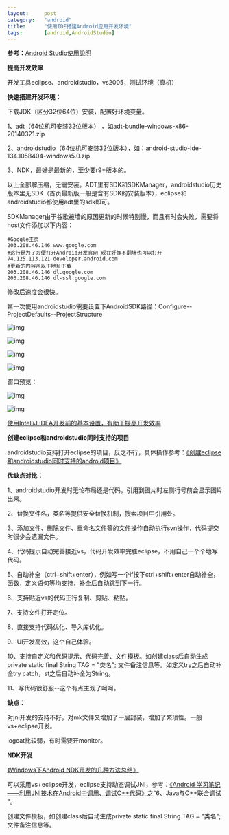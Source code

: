 ```yaml
---
layout:		post
category:	"android"
title:		"使用IDE搭建Android应用开发环境"
tags:		[android,AndroidStudio]
---
```




**参考：**[Android Studio使用說明](http://rritw.com/a/JAVAbiancheng/ANT/20130619/373257.html) 

**提高开发效率**

开发工具eclipse、androidstudio，vs2005，测试环境（真机）

**快速搭建开发环境：**

下载JDK（区分32位64位）安装，配置好环境变量。

1、adt（64位机可安装32位版本） ，如adt-bundle-windows-x86-20140321.zip

2、androidstudio（64位机可安装32位版本），如：android-studio-ide-134.1058404-windows5.0.zip

3、NDK，最好是最新的，至少要r9+版本的。

以上全部解压缩，无需安装。ADT里有SDK和SDKManager，androidstudio历史版本里无SDK（首页最新版一般是含有SDK的安装版本），eclipse和androidstudio都使用adt里的sdk即可。

SDKManager由于谷歌被墙的原因更新的时候特别慢，而且有时会失败，需要将host文件添加以下内容：

```
#Google主页
203.208.46.146 www.google.com
#这行是为了方便打开Android开发官网 现在好像不翻墙也可以打开
74.125.113.121 developer.android.com
#更新的内容从以下地址下载
203.208.46.146 dl.google.com
203.208.46.146 dl-ssl.google.com
```

修改后速度会很快。

第一次使用androidstudio需要设置下AndroidSDK路径：Configure--ProjectDefaults--ProjectStructure

![img](..\..\images\95f487df452e4a55b2a64edfad4dc641\untitle.png)

![img](..\..\images\5e3c74ed094a4f9d984daa54e9e8956b\untitle.png)

![img](..\..\images\552b638afba3459396e409183712ed96\untitle.png)

![img](..\..\images\b03c8edeb48b4648b16c34c0c7b6cda4\untitle.png)

窗口预览：

![img](..\..\images\ab838107122249ca8262e050207c3eb6\untitle.png)

![img](..\..\images\cea7bb588b6f4a85b749b89ec50225a5\untitle.png)

[使用IntelliJ IDEA开发前的基本设置，有助于提高开发效率](./using-idea-develop-android-app.html)

**创建eclipse和androidstudio同时支持的项目**

androidstudio支持打开eclipse的项目，反之不行，具体操作参考：[《创建eclipse和androidstudio同时支持的android项目》](https://app.yinxiang.com/shard/s3/nl/407431/8872bcdc-167b-4352-befd-b7968485193f)

**优缺点对比：**

1、androidstudio开发时无论布局还是代码，引用到图片时左侧行号前会显示图片出来。

2、替换文件名，类名等提供安全替换机制，搜索项目中引用处。

3、添加文件、删除文件、重命名文件等的文件操作自动执行svn操作，代码提交时很少会遗漏文件。

4、代码提示自动完善接近vs，代码开发效率完胜eclipse，不用自己一个个地写代码。

5、自动补全（ctrl+shift+enter），例如写一个if按下ctrl+shift+enter自动补全，函数，定义语句等均支持，补全后自动跳到下一行。

6、支持贴近vs的代码正行复制、剪贴、粘贴。

7、支持文件打开定位。

8、直接支持代码优化、导入库优化。

9、UI开发高效，这个自己体验。

10、支持自定义和代码提示、代码完善、文件模板。如创建class后自动生成private static final String TAG = "类名"; 文件备注信息等。如定义try之后自动补全try catch，st之后自动补全为String。

11、写代码很舒服--这个有点主观了呵呵。

**缺点：**

对jni开发的支持不好，对mk文件又增加了一层封装，增加了繁琐性。一般vs+eclipse开发。

logcat比较弱，有时需要开monitor。

**NDK开发**

[《Windows下Android NDK开发的几种方法总结》](./ways-to-develop-android-ndk.html)

可以采用vs+eclipse开发，eclipse支持动态调试JNI，参考：[《Android 学习笔记——利用JNI技术在Android中调用、调试C++代码》](http://blog.csdn.net/asmcvc/article/details/10006215)之“6、Java与C++联合调试 ”。

创建文件模板，如创建class后自动生成private static final String TAG = "类名"; 文件备注信息等。